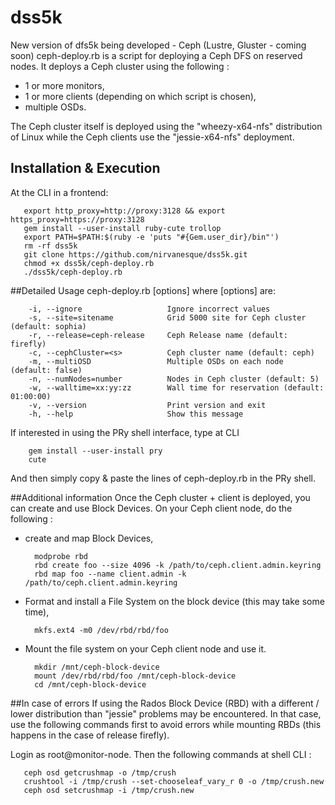 # dss5k
New version of dfs5k being developed - Ceph (Lustre, Gluster - coming soon)
ceph-deploy.rb is a script for deploying a Ceph DFS on reserved nodes. It deploys a Ceph cluster using the following :
- 1 or more monitors, 
- 1 or more clients (depending on which script is chosen),
- multiple OSDs.

The Ceph cluster itself is deployed using the "wheezy-x64-nfs" distribution of Linux while the Ceph clients use the "jessie-x64-nfs" deployment.

## Installation & Execution
At the CLI in a frontend:

       
       export http_proxy=http://proxy:3128 && export https_proxy=https://proxy:3128
       gem install --user-install ruby-cute trollop
       export PATH=$PATH:$(ruby -e 'puts "#{Gem.user_dir}/bin"')
       rm -rf dss5k
       git clone https://github.com/nirvanesque/dss5k.git
       chmod +x dss5k/ceph-deploy.rb
       ./dss5k/ceph-deploy.rb

##Detailed Usage
       ceph-deploy.rb [options]
where [options] are:

        -i, --ignore                   Ignore incorrect values
        -s, --site=sitename            Grid 5000 site for Ceph cluster (default: sophia)
        -r, --release=ceph-release     Ceph Release name (default: firefly)
        -c, --cephCluster=<s>          Ceph cluster name (default: ceph)
        -m, --multiOSD                 Multiple OSDs on each node (default: false)
        -n, --numNodes=number          Nodes in Ceph cluster (default: 5)
        -w, --walltime=xx:yy:zz        Wall time for reservation (default: 01:00:00)
        -v, --version                  Print version and exit
        -h, --help                     Show this message


If interested in using the PRy shell interface, type at CLI

        gem install --user-install pry
        cute

And then simply copy & paste the lines of ceph-deploy.rb in the PRy shell.

##Additional information
Once the Ceph cluster + client is deployed, you can create and use Block Devices. On your Ceph client node, do the following :
- create and map Block Devices,

        modprobe rbd
        rbd create foo --size 4096 -k /path/to/ceph.client.admin.keyring
        rbd map foo --name client.admin -k /path/to/ceph.client.admin.keyring

- Format and install a File System on the block device (this may take some time),

        mkfs.ext4 -m0 /dev/rbd/rbd/foo

- Mount the file system on your Ceph client node and use it.

        mkdir /mnt/ceph-block-device
        mount /dev/rbd/rbd/foo /mnt/ceph-block-device
        cd /mnt/ceph-block-device


##In case of errors
If using the Rados Block Device (RBD) with a different / lower distribution than "jessie" problems may be encountered. In that case, use the following commands first to avoid errors while mounting RBDs (this happens in the case of release firefly). 

Login as root@monitor-node. Then the following commands at shell CLI :

       ceph osd getcrushmap -o /tmp/crush
       crushtool -i /tmp/crush --set-chooseleaf_vary_r 0 -o /tmp/crush.new
       ceph osd setcrushmap -i /tmp/crush.new




